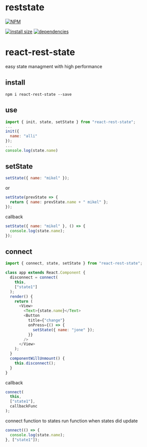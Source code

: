 # reststate

[![NPM](https://nodei.co/npm/react-rest-state.png)](https://nodei.co/npm/react-rest-state/)

[![install size](https://packagephobia.now.sh/badge?p=react-rest-state)](https://packagephobia.now.sh/result?p=react-rest-state) [![dependencies](https://david-dm.org/hosseinmd/react-rest-state.svg)](https://david-dm.org/hosseinmd/react-rest-state.svg)

# react-rest-state

easy state managment with high performance

## install

```npm
npm i react-rest-state --save
```

## use

```javascript
import { init, state, setState } from "react-rest-state";
...
init({
  name: "alli"
});
...
console.log(state.name)
```

## setState

```javascript
setState({ name: "mikel" });
```

or

```javascript
setState(prevState => {
  return { name: prevState.name + " mikel" };
});
```

callback

```javascript
setState({ name: "mikel" }, () => {
  console.log(state.name);
});
```

## connect

```javascript
import { connect, state, setState } from "react-rest-state";

class app extends React.Component {
  disconnect = connect(
    this,
    ["state1"]
  );
  render() {
    return (
      <View>
        <Text>{state.name}</Text>
        <Button
          title={"change"}
          onPress={() => {
            setState({ name: "jone" });
          }}
        />
      </View>
    );
  }
  componentWillUnmount() {
    this.disconnect();
  }
}
```

callback

```javascript
connect(
  this,
  ["state1"],
  callbackFunc
);
```

connect function to states
run function when states did update

```javascript
connect(() => {
  console.log(state.name);
}, ["state1"]);
```
